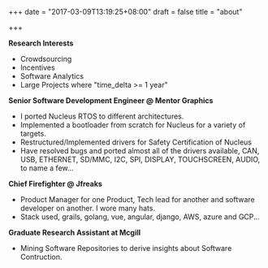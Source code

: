+++
date = "2017-03-09T13:19:25+08:00"
draft = false
title = "about"

+++

**Research Interests**

 - Crowdsourcing
 - Incentives
 - Software Analytics
 - Large Projects where "time_delta >= 1 year"

**Senior Software Development Engineer @ Mentor Graphics**

 - I ported Nucleus RTOS to different architectures.
 - Implemented a bootloader from scratch for Nucleus for a variety of targets.
 - Restructured/Implemented drivers for Safety Certification of Nucleus
 - Have resolved bugs and ported almost all of the drivers available, CAN, USB, ETHERNET, SD/MMC, I2C, SPI, DISPLAY, TOUCHSCREEN, AUDIO, to name a few...

 **Chief Firefighter @ Jfreaks**

 - Product Manager for one Product, Tech lead for another and software developer on another. I wore many hats.
 - Stack used, grails, golang, vue, angular, django, AWS, azure and GCP...

**Graduate Research Assistant at Mcgill**

 - Mining Software Repositories to derive insights about Software Contruction. 